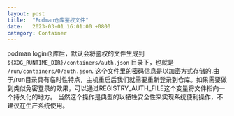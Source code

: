 ```yaml
---
layout: post
title:  "Podman仓库鉴权文件"
date:   2023-03-01 16:01:00 +0800
category: Container
---
```

podman login仓库后，默认会将鉴权的文件生成到`${XDG_RUNTIME_DIR}/containers/auth.json` 目录下，也就是
`/run/containers/0/auth.json`.
这个文件里的密码信息是以加密方式存储的.由于/run目录具有临时性特点，主机重启后我们就需要重新登录到仓库。如果需要做到类似免密登录的效果，可以通过REGISTRY_AUTH_FILE这个变量将文件指向一个持久化的地方。
当然这个操作是典型的以牺牲安全性来实现系统便利操作，不建议在生产系统使用。
